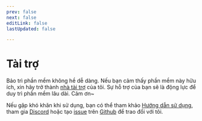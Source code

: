 ```yaml
---
prev: false
next: false
editLink: false
lastUpdated: false

---
```


# Tài trợ

Bảo trì phần mềm không hề dễ dàng. Nếu bạn cảm thấy phần mềm này hữu ích, xin hãy trở thành [nhà tài trợ](https://patreon.com/HIllya51) của tôi. Sự hỗ trợ của bạn sẽ là động lực để duy trì phần mềm lâu dài. Cảm ơn~  

Nếu gặp khó khăn khi sử dụng, bạn có thể tham khảo [Hướng dẫn sử dụng](/), tham gia [Discord](https://discord.com/invite/ErtDwVeAbB) hoặc tạo [issue](https://github.com/HIllya51/LunaTranslator/issues) trên [Github](https://github.com/HIllya51/LunaTranslator) để trao đổi với tôi.

